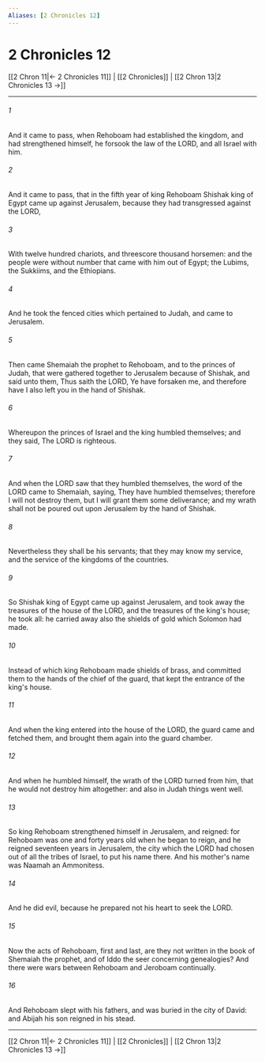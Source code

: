 ```yaml
---
Aliases: [2 Chronicles 12]
---
```

# 2 Chronicles 12

[[2 Chron 11|← 2 Chronicles 11]] | [[2 Chronicles]] | [[2 Chron 13|2 Chronicles 13 →]]
***



###### 1 
And it came to pass, when Rehoboam had established the kingdom, and had strengthened himself, he forsook the law of the LORD, and all Israel with him. 

###### 2 
And it came to pass, that in the fifth year of king Rehoboam Shishak king of Egypt came up against Jerusalem, because they had transgressed against the LORD, 

###### 3 
With twelve hundred chariots, and threescore thousand horsemen: and the people were without number that came with him out of Egypt; the Lubims, the Sukkiims, and the Ethiopians. 

###### 4 
And he took the fenced cities which pertained to Judah, and came to Jerusalem. 

###### 5 
Then came Shemaiah the prophet to Rehoboam, and to the princes of Judah, that were gathered together to Jerusalem because of Shishak, and said unto them, Thus saith the LORD, Ye have forsaken me, and therefore have I also left you in the hand of Shishak. 

###### 6 
Whereupon the princes of Israel and the king humbled themselves; and they said, The LORD is righteous. 

###### 7 
And when the LORD saw that they humbled themselves, the word of the LORD came to Shemaiah, saying, They have humbled themselves; therefore I will not destroy them, but I will grant them some deliverance; and my wrath shall not be poured out upon Jerusalem by the hand of Shishak. 

###### 8 
Nevertheless they shall be his servants; that they may know my service, and the service of the kingdoms of the countries. 

###### 9 
So Shishak king of Egypt came up against Jerusalem, and took away the treasures of the house of the LORD, and the treasures of the king's house; he took all: he carried away also the shields of gold which Solomon had made. 

###### 10 
Instead of which king Rehoboam made shields of brass, and committed them to the hands of the chief of the guard, that kept the entrance of the king's house. 

###### 11 
And when the king entered into the house of the LORD, the guard came and fetched them, and brought them again into the guard chamber. 

###### 12 
And when he humbled himself, the wrath of the LORD turned from him, that he would not destroy him altogether: and also in Judah things went well. 

###### 13 
So king Rehoboam strengthened himself in Jerusalem, and reigned: for Rehoboam was one and forty years old when he began to reign, and he reigned seventeen years in Jerusalem, the city which the LORD had chosen out of all the tribes of Israel, to put his name there. And his mother's name was Naamah an Ammonitess. 

###### 14 
And he did evil, because he prepared not his heart to seek the LORD. 

###### 15 
Now the acts of Rehoboam, first and last, are they not written in the book of Shemaiah the prophet, and of Iddo the seer concerning genealogies? And there were wars between Rehoboam and Jeroboam continually. 

###### 16 
And Rehoboam slept with his fathers, and was buried in the city of David: and Abijah his son reigned in his stead.

***
[[2 Chron 11|← 2 Chronicles 11]] | [[2 Chronicles]] | [[2 Chron 13|2 Chronicles 13 →]]

